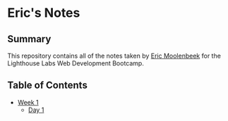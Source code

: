 # Eric's Notes

## Summary 

This repository contains all of the notes taken by [Eric Moolenbeek](https://github.com/moolenbeek) for the Lighthouse Labs Web Development Bootcamp.

## Table of Contents

* [Week 1](/Week_1)
  * [Day 1](/Week_1/Day_1)